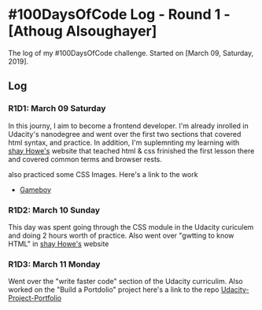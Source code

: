 # #100DaysOfCode Log - Round 1 - [Athoug Alsoughayer]

The log of my #100DaysOfCode challenge. Started on [March 09, Saturday, 2019].

## Log

### R1D1: March 09 Saturday

In this journy, I aim to become a frontend developer. I'm already inrolled in Udacity's nanodegree and went over the first two sections that covered html syntax, and practice.
In addition, I'm suplemnting my learning with [shay Howe's](https://learn.shayhowe.com/) website that teached html & css frinished the first lesson there and covered common terms and browser rests.

also practiced some CSS Images. Here's a link to the work
* [Gameboy](https://codepen.io/athoug/pen/EMXmQg?editors=1100#0)

### R1D2: March 10 Sunday

This day was spent going through the CSS module in the Udacity curiculem and doing 2 hours worth of practice.
Also went over "gwtting to know HTML" in [shay Howe's](https://learn.shayhowe.com/) website

### R1D3: March 11 Monday

Went over the "write faster code" section of the Udacity curriculim.
Also worked on the "Build a Portdolio" project here's a link to the repo [Udacity-Project-Portfolio](https://github.com/athoug/Udacity-Project-Portfolio)